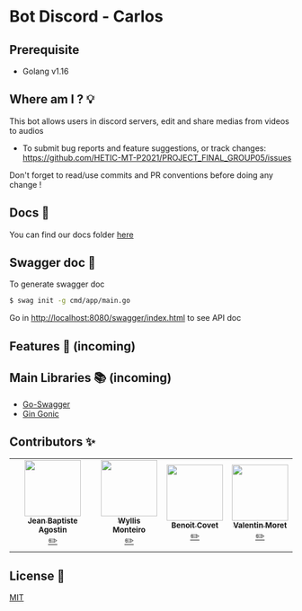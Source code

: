 # Bot Discord - Carlos

## Prerequisite

- Golang v1.16

## Where am I ? 💡

This bot allows users in discord servers, edit and share medias from videos to audios

- To submit bug reports and feature suggestions, or track changes:
  https://github.com/HETIC-MT-P2021/PROJECT_FINAL_GROUP05/issues

Don't forget to read/use commits and PR conventions before doing any change !

## Docs 📄

You can find our docs folder [here](https://github.com/HETIC-MT-P2021/PROJECT_FINAL_GROUP05/tree/main/docs)

## Swagger doc 📄

To generate swagger doc

```sh
$ swag init -g cmd/app/main.go
```

Go in [http://localhost:8080/swagger/index.html](http://localhost:8080/swagger/index.html) to see API doc

## Features 📘 (incoming)

## Main Libraries 📚 (incoming)

- [Go-Swagger](https://github.com/go-swagger/go-swagger)
- [Gin Gonic](https://github.com/gin-gonic/gin)

## Contributors ✨

<table>
  <tr>
    <td align="center"><a href="https://github.com/jibe0123"><img src="https://avatars.githubusercontent.com/u/13694014?s=400&u=979e9cdf62bcebe3e97740f83768fb41c8984a70&v=4" width="100px;" alt=""/><br /><sub><b>Jean Baptiste Agostin</b></sub></a><br /><a href="https://github.com/jibe0123" title="Developper">✏️</a>
    <td align="center"><a href="https://github.com/wyllisMonteiro"><img src="https://avatars2.githubusercontent.com/u/36091415?s=400&v=4" width="100px;" alt=""/><br /><sub><b>Wyllis Monteiro</b></sub></a><br /><a href="https://github.com/wyllisMonteiro" title="Developper">✏️</a>
    <td align="center"><a href="https://github.com/Para0234"><img src="https://avatars.githubusercontent.com/u/31258019?v=4" width="100px;" alt=""/><br /><sub><b>Benoit Covet</b></sub></a><br /><a href="https://github.com/Para0234" title="Developper">✏️</a></td>
    <td align="center"><a href="https://github.com/valmrt77"><img src="https://avatars0.githubusercontent.com/u/36480710?v=4" width="100px;" alt=""/><br /><sub><b>Valentin Moret</b></sub></a><br /><a href="https://github.com/valmrt77" title="Developper">✏️</a></td>
  </tr>
</table>

## License 📑

[MIT](https://github.com/HETIC-MT-P2021/CQRSES_GROUP4/blob/master/LICENSE)

